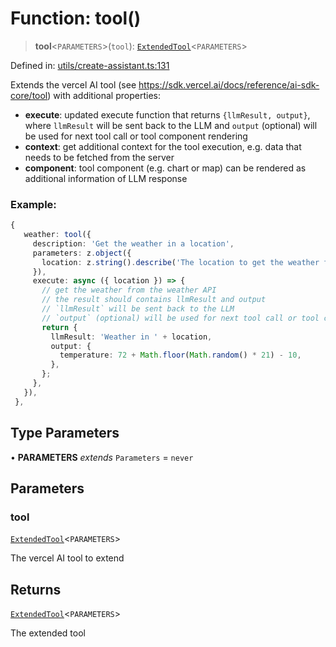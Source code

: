 # Function: tool()

> **tool**\<`PARAMETERS`\>(`tool`): [`ExtendedTool`](../type-aliases/ExtendedTool.md)\<`PARAMETERS`\>

Defined in: [utils/create-assistant.ts:131](https://github.com/GeoDaCenter/openassistant/blob/a5eebdb32e6bf1b6b4eedf634485568edcefaa57/packages/core/src/utils/create-assistant.ts#L131)

Extends the vercel AI tool (see https://sdk.vercel.ai/docs/reference/ai-sdk-core/tool) with additional properties:

- **execute**: updated execute function that returns `{llmResult, output}`, where `llmResult` will be sent back to the LLM and `output` (optional) will be used for next tool call or tool component rendering
- **context**: get additional context for the tool execution, e.g. data that needs to be fetched from the server 
- **component**: tool component (e.g. chart or map) can be rendered as additional information of LLM response

### Example: 

```ts
{
   weather: tool({
     description: 'Get the weather in a location',
     parameters: z.object({
       location: z.string().describe('The location to get the weather for'),
     }),
     execute: async ({ location }) => {
       // get the weather from the weather API
       // the result should contains llmResult and output
       // `llmResult` will be sent back to the LLM
       // `output` (optional) will be used for next tool call or tool component rendering
       return {
         llmResult: 'Weather in ' + location,
         output: {
           temperature: 72 + Math.floor(Math.random() * 21) - 10,
         },
       };
     },
   }),
 },
```

## Type Parameters

• **PARAMETERS** *extends* `Parameters` = `never`

## Parameters

### tool

[`ExtendedTool`](../type-aliases/ExtendedTool.md)\<`PARAMETERS`\>

The vercel AI tool to extend

## Returns

[`ExtendedTool`](../type-aliases/ExtendedTool.md)\<`PARAMETERS`\>

The extended tool
